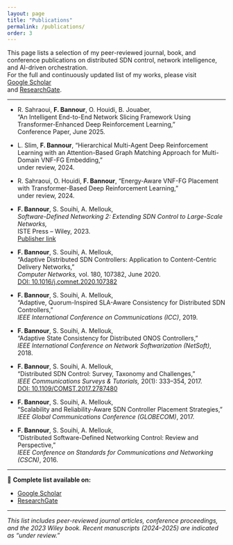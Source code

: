 ```yaml
---
layout: page
title: "Publications"
permalink: /publications/
order: 3
---
```



This page lists a selection of my peer-reviewed journal, book, and conference publications on distributed SDN control, network intelligence, and AI-driven orchestration.  
For the full and continuously updated list of my works, please visit  
[Google Scholar](https://scholar.google.com/citations?user=XIVmhMcAAAAJ)  
and [ResearchGate](https://www.researchgate.net/profile/Fetia-Bannour).

---


-  R. Sahraoui, **F. Bannour**, O. Houidi, B. Jouaber,  
  “An Intelligent End-to-End Network Slicing Framework Using Transformer-Enhanced Deep Reinforcement Learning,”  
  Conference Paper, June 2025.  

-  L. Slim,  **F. Bannour**,
  “Hierarchical Multi-Agent Deep Reinforcement Learning with an Attention-Based Graph Matching Approach for Multi-Domain VNF-FG Embedding,”  
  under review, 2024.  

-  R. Sahraoui, O. Houidi, **F. Bannour**,
  “Energy-Aware VNF-FG Placement with Transformer-Based Deep Reinforcement Learning,”  
  under review, 2024.  

- **F. Bannour**, S. Souihi, A. Mellouk,  
  *Software-Defined Networking 2: Extending SDN Control to Large-Scale Networks,*  
  ISTE Press – Wiley, 2023.  
  [Publisher link](https://onlinelibrary.wiley.com/doi/book/10.1002/9781394182498)

- **F. Bannour**, S. Souihi, A. Mellouk,  
  “Adaptive Distributed SDN Controllers: Application to Content-Centric Delivery Networks,”  
  *Computer Networks,* vol. 180, 107382, June 2020.  
  [DOI: 10.1016/j.comnet.2020.107382](https://doi.org/10.1016/j.comnet.2020.107382)

- **F. Bannour**, S. Souihi, A. Mellouk,  
  “Adaptive, Quorum-Inspired SLA-Aware Consistency for Distributed SDN Controllers,”  
  *IEEE International Conference on Communications (ICC)*, 2019.  

- **F. Bannour**, S. Souihi, A. Mellouk,  
  “Adaptive State Consistency for Distributed ONOS Controllers,”  
  *IEEE International Conference on Network Softwarization (NetSoft)*, 2018.  

- **F. Bannour**, S. Souihi, A. Mellouk,  
  “Distributed SDN Control: Survey, Taxonomy and Challenges,”  
  *IEEE Communications Surveys & Tutorials,* 20(1): 333–354, 2017.  
  [DOI: 10.1109/COMST.2017.2787480](https://doi.org/10.1109/COMST.2017.2787480)

- **F. Bannour**, S. Souihi, A. Mellouk,  
  “Scalability and Reliability-Aware SDN Controller Placement Strategies,”  
  *IEEE Global Communications Conference (GLOBECOM)*, 2017.  

- **F. Bannour**, S. Souihi, A. Mellouk,  
  “Distributed Software-Defined Networking Control: Review and Perspective,”  
  *IEEE Conference on Standards for Communications and Networking (CSCN)*, 2016.  

---

📖 **Complete list available on:**  
- [Google Scholar](https://scholar.google.com/citations?user=XIVmhMcAAAAJ)  
- [ResearchGate](https://www.researchgate.net/profile/Fetia-Bannour)

---

*This list includes peer-reviewed journal articles, conference proceedings, and the 2023 Wiley book. Recent manuscripts (2024–2025) are indicated as “under review.”*
